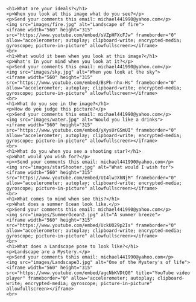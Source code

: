 <!DOCTYPE html>
<html>

<head>
    <title>Writer's Blog</title>
    <link rel="stylesheet" href="style.css">
</head>

<body>

    <h1>What are your ideals?</h1>
    <p>When you look at this image what do you see?</p>
    <p>Send your comments this email: michael441990@yahoo.com</p>
    <img src="images/fire.jpg" alt="Landscape of fire">
    <iframe width="560" height="315" src="https://www.youtube.com/embed/sVZpHFXcFJw" frameborder="0" allow="accelerometer; autoplay; clipboard-write; encrypted-media; gyroscope; picture-in-picture" allowfullscreen></iframe>
    <br>
    <h1>What would it been when you look at this image?</h1>
    <p>What's In your mind when you look at it?</p>
    <p>Send your comments this email: michael441990@yahoo.com</p>
    <img src="images/sky.jpg" alt="When you look at the sky">
    <iframe width="560" height="315" src="https://www.youtube.com/embed/BsPh-nhx-Hs" frameborder="0" allow="accelerometer; autoplay; clipboard-write; encrypted-media; gyroscope; picture-in-picture" allowfullscreen></iframe>
    <br>
    <h1>What do you see in the image?</h1>
    <p>How do you judge this picture?</p>
    <p>Send your comments this email: michael441990@yahoo.com</p>
    <img src="images/water.jpg" alt="Would you like a drinks">
    <iframe width="560" height="315" src="https://www.youtube.com/embed/yXysUrGSmUI" frameborder="0" allow="accelerometer; autoplay; clipboard-write; encrypted-media; gyroscope; picture-in-picture" allowfullscreen></iframe>
    <br>
    <h1>What do you when you see a shooting star?</h1>
    <p>What would you wish for?</p>
    <p>>Send your comments this email: michael441990@yahoo.com</p>
    <img src="images/starShooter.jpg" alt="What would I wish for">
    <iframe width="560" height="315" src="https://www.youtube.com/embed/UI4lwJXhNjM" frameborder="0" allow="accelerometer; autoplay; clipboard-write; encrypted-media; gyroscope; picture-in-picture" allowfullscreen></iframe>
    <br>
    <h1>What comes to mind when see this?</h1>
    <p>What does a summer Ocean look like.</p>
    <p>Send your comments this email: michael441990@yahoo.com</p>
    <img src="images/SummerOcean2.jpg" alt="A summer breeze">
    <iframe width="560" height="315" src="https://www.youtube.com/embed/UckUO29p2Is" frameborder="0" allow="accelerometer; autoplay; clipboard-write; encrypted-media; gyroscope; picture-in-picture" allowfullscreen></iframe>
    <br>
    <h1>What does a Landscape pose to look like?</h1>
    <p>Landscape are a Mystery.</p>
    <p>Send your comments tshis email: michael441990@yahoo.com</p>
    <img src="images/Landscape3.jpg" alt="One of the Mystery's of life">
    <iframe width="560" height="315" src="https://www.youtube.com/embed/agcNbKVDtQ0" title="YouTube video player" frameborder="0" allow="accelerometer; autoplay; clipboard-write; encrypted-media; gyroscope; picture-in-picture" allowfullscreen></iframe>
    <br>


</body>

</html>
